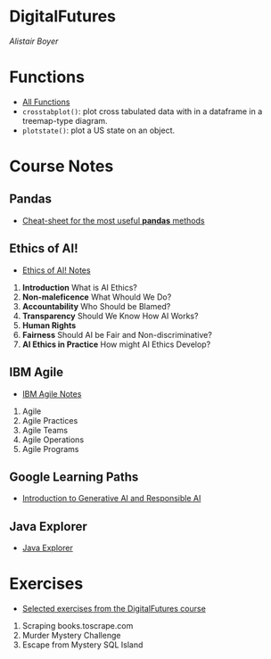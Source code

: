 # DigitalFutures
_Alistair Boyer_


# Functions
- <a href="/Functions/">All Functions</a>
- `crosstabplot()`: plot cross tabulated data with in a dataframe in a treemap-type diagram.
- `plotstate()`: plot a US state on an object.


# Course Notes


## Pandas
- <a href="/Course Notes/Pandas.md">Cheat-sheet for the most useful __pandas__ methods</a>


## Ethics of AI!
- <a href="/Course Notes/Ethics_of_AI.md">Ethics of AI! Notes</a>
1. __Introduction__ What is AI Ethics?
1. __Non-maleficence__ What Whould We Do?
1. __Accountability__ Who Should be Blamed?
1. __Transparency__ Should We Know How AI Works?
1. __Human Rights__
1. __Fairness__ Should AI be Fair and Non-discriminative?
1. __AI Ethics in Practice__ How might AI Ethics Develop?


## IBM Agile
- <a href="/Course Notes/IBM_Agile.md">IBM Agile Notes</a>
1. Agile
1. Agile Practices
1. Agile Teams
1. Agile Operations
1. Agile Programs


## Google Learning Paths
- <a href="/Course Notes/Google_Generative_AI.md">Introduction to Generative AI and Responsible AI</a>


## Java Explorer
- <a href="/Course Notes/Java_Explorer.md">Java Explorer</a>


# Exercises
- <a href="/Exercises/">Selected exercises from the DigitalFutures course</a>
1. Scraping books.toscrape.com
1. Murder Mystery Challenge
1. Escape from Mystery SQL Island
